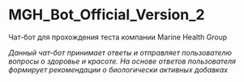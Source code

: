 # MGH_Bot_Official_Version_2
Чат-бот для прохождения теста компании Marine Health Group

*Данный чат-бот принимает ответы и отправляет пользователю вопросы о здоровье и красоте. На основе ответов пользователя формирует рекомендации о биологически активных добавках*
